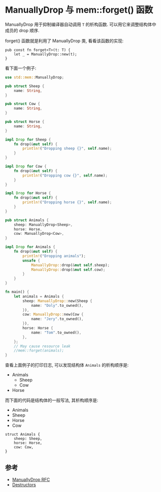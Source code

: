 # ManuallyDrop 与 mem::forget() 函数

ManuallyDrop<T> 用于抑制编译器自动调用 `T` 的析构函数. 可以用它来调整结构体中成员的 drop 顺序.

forget() 函数就是利用了 ManuallyDrop 类, 看看该函数的实现:

```rust, ignore
pub const fn forget<T>(t: T) {
    let _ = ManuallyDrop::new(t);
}
```

看下面一个例子:

```rust
use std::mem::ManuallyDrop;

pub struct Sheep {
    name: String,
}

pub struct Cow {
    name: String,
}

pub struct Horse {
    name: String,
}

impl Drop for Sheep {
    fn drop(&mut self) {
        println!("Dropping sheep {}", self.name);
    }
}

impl Drop for Cow {
    fn drop(&mut self) {
        println!("Dropping cow {}", self.name);
    }
}

impl Drop for Horse {
    fn drop(&mut self) {
        println!("Dropping horse {}", self.name);
    }
}

pub struct Animals {
    sheep: ManuallyDrop<Sheep>,
    horse: Horse,
    cow: ManuallyDrop<Cow>,
}

impl Drop for Animals {
    fn drop(&mut self) {
        println!("Dropping animals");
        unsafe {
            ManuallyDrop::drop(&mut self.sheep);
            ManuallyDrop::drop(&mut self.cow);
        }
    }
}

fn main() {
    let animals = Animals {
        sheep: ManuallyDrop::new(Sheep {
            name: "Doly".to_owned(),
        }),
        cow: ManuallyDrop::new(Cow {
            name: "Jery".to_owned(),
        }),
        horse: Horse {
            name: "Tom".to_owned(),
        },
    };
    // May cause resource leak
    //mem::forget(animals);
}
```

查看上面例子的打印日志, 可以发现结构体 `Animals` 的析构顺序是:

- Animals
    - Sheep
    - Cow
- Horse

而下面的代码是结构体的一般写法, 其析构顺序是:

- Animals
- Sheep
- Horse
- Cow

```rust, ignore
struct Animals {
    sheep: Sheep,
    horse: Horse,
    cow: Cow,
}
```

## 参考

- [ManuallyDrop RFC](https://rust-lang.github.io/rfcs/1860-manually-drop.html)
- [Destructors](https://doc.rust-lang.org/reference/destructors.html)